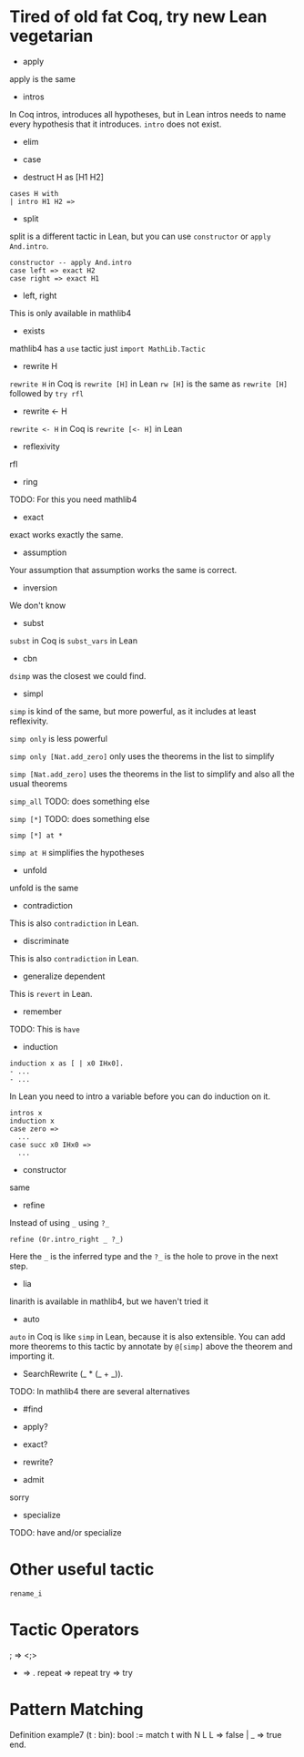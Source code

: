 # Tired of old fat Coq, try new Lean vegetarian

- apply

apply is the same

- intros

In Coq intros, introduces all hypotheses, but in Lean intros needs to name every hypothesis that it introduces. `intro` does not exist.

- elim



- case


- destruct H as [H1 H2]

```
cases H with
| intro H1 H2 =>
```

- split

split is a different tactic in Lean, but you can use `constructor` or `apply And.intro`.

```
constructor -- apply And.intro
case left => exact H2
case right => exact H1
```

- left, right

This is only available in mathlib4

- exists

mathlib4 has a `use` tactic
just `import MathLib.Tactic`

- rewrite H

`rewrite H` in Coq is `rewrite [H]` in Lean
`rw [H]` is the same as `rewrite [H]` followed by `try rfl`

- rewrite <- H

`rewrite <- H` in Coq is `rewrite [<- H]` in Lean

- reflexivity

rfl

- ring

TODO: For this you need mathlib4

- exact

exact works exactly the same.

- assumption

Your assumption that assumption works the same is correct.

- inversion

We don't know

- subst

`subst` in Coq is `subst_vars` in Lean

- cbn

`dsimp` was the closest we could find.

- simpl

`simp` is kind of the same, but more powerful, as it includes at least reflexivity.

`simp only` is less powerful

`simp only [Nat.add_zero]` only uses the theorems in the list to simplify

`simp [Nat.add_zero]` uses the theorems in the list to simplify and also all the usual theorems

`simp_all` TODO: does something else

`simp [*]` TODO: does something else

`simp [*] at *`

`simp at H`  simplifies the hypotheses

- unfold

unfold is the same

- contradiction

This is also `contradiction` in Lean.

- discriminate

This is also `contradiction` in Lean.

- generalize dependent

This is `revert` in Lean.

- remember

TODO: This is `have`

- induction

```
induction x as [ | x0 IHx0].
- ...
- ...
```

In Lean you need to intro a variable before you can do induction on it.

```
intros x
induction x
case zero =>
  ...
case succ x0 IHx0 =>
  ...
```

- constructor

same

- refine

Instead of using `_` using `?_`

`refine (Or.intro_right _ ?_)`

Here the `_` is the inferred type and the `?_` is the hole to prove in the next step.

- lia

linarith is available in mathlib4, but we haven't tried it

- auto

`auto` in Coq is like `simp` in Lean, because it is also extensible. You can add more theorems to this tactic by annotate by `@[simp]` above the theorem and importing it.

- SearchRewrite (_ * (_ + _)).

TODO: In mathlib4 there are several alternatives
- #find
- apply?
- exact?
- rewrite?

- admit

sorry

- specialize

TODO: have and/or specialize

# Other useful tactic

`rename_i`

# Tactic Operators

; => <;>
- => \.
repeat => repeat
try => try

# Pattern Matching

Definition example7 (t : bin): bool :=
match t with N L L => false | _ => true end.